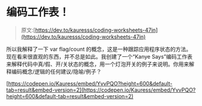 # 编码工作表！

> 原文:[https://dev.to/kauresss/coding-worksheets-47in](https://dev.to/kauresss/coding-worksheets-47in)

所以我解释了一下 var flag/count 的概念，这是一种跟踪应用程序状态的方法。现在看来很直观的东西，并不总是如此。我创建了一个“Kanye Says”编码工作表来解释代码中真/假、开/关状态的概念，用一个灯泡开关的例子来说明。你用来解释编码概念/逻辑的任何建议/隐喻/例子？

[https://codepen.io/Kauress/embed/YvvPQO?height=600&default-tab=result&embed-version=2](https://codepen.io/Kauress/embed/YvvPQO?height=600&default-tab=result&embed-version=2)